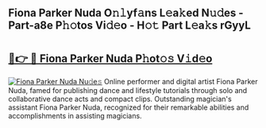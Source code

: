 ## Fiona Parker Nuda O𝚗𝚕yf𝚊ns L𝚎a𝚔ed N𝚞𝚍es - Part-a8e P𝚑𝚘tos Vi𝚍𝚎o - H𝚘𝚝 Part L𝚎a𝚔s rGyyL

# <h2><a href="http://kf8ct5f.oniu.top/?m=Fiona+Parker+Nuda">🔗👉 🔴 Fiona Parker Nuda P𝚑ot𝚘𝚜 V𝚒d𝚎o</a></h2>

[![Fiona Parker Nuda Nu𝚍e𝚜](https://i.imgur.com/0qMVB7G.gif)](http://kf8ct5f.oniu.top/?m=Fiona+Parker+Nuda)
Online performer and digital artist Fiona Parker Nuda, famed for publishing dance and lifestyle tutorials through solo and collaborative dance acts and compact clips. Outstanding magician's assistant Fiona Parker Nuda, recognized for their remarkable abilities and accomplishments in assisting magicians.  
